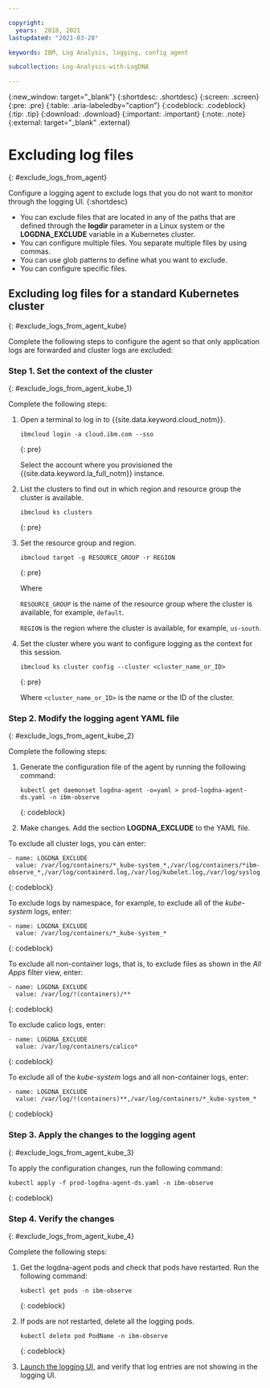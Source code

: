 ```yaml
---

copyright:
  years:  2018, 2021
lastupdated: "2021-03-28"

keywords: IBM, Log Analysis, logging, config agent

subcollection: Log-Analysis-with-LogDNA

---
```


{:new_window: target="_blank"}
{:shortdesc: .shortdesc}
{:screen: .screen}
{:pre: .pre}
{:table: .aria-labeledby="caption"}
{:codeblock: .codeblock}
{:tip: .tip}
{:download: .download}
{:important: .important}
{:note: .note}
{:external: target="_blank" .external}

# Excluding log files
{: #exclude_logs_from_agent}

Configure a logging agent to exclude logs that you do not want to monitor through the logging UI. 
{:shortdesc}

* You can exclude files that are located in any of the paths that are defined through the **logdir** parameter in a Linux system or the **LOGDNA_EXCLUDE** variable in a Kubernetes cluster. 
* You can configure multiple files. You separate multiple files by using commas. 
* You can use glob patterns to define what you want to exclude. 
* You can configure specific files.



## Excluding log files for a standard Kubernetes cluster
{: #exclude_logs_from_agent_kube}


Complete the following steps to configure the agent so that only application logs are forwarded and cluster logs are excluded:

### Step 1. Set the context of the cluster
{: #exclude_logs_from_agent_kube_1}

Complete the following steps:

1. Open a terminal to log in to {{site.data.keyword.cloud_notm}}.

    ```
    ibmcloud login -a cloud.ibm.com --sso
    ```
    {: pre}

    Select the account where you provisioned the {{site.data.keyword.la_full_notm}} instance.

2. List the clusters to find out in which region and resource group the cluster is available.

    ```
    ibmcloud ks clusters
    ```
    {: pre}

3. Set the resource group and region.

    ```
    ibmcloud target -g RESOURCE_GROUP -r REGION
    ```
    {: pre}

    Where 
    
    `RESOURCE_GROUP` is the name of the resource group where the cluster is available, for example, `default`.
    
    `REGION` is the region where the cluster is available, for example, `us-south`.

4. Set the cluster where you want to configure logging as the context for this session.

    ```
    ibmcloud ks cluster config --cluster <cluster_name_or_ID>
    ```
    {: pre}

    Where `<cluster_name_or_ID>` is the name or the ID of the cluster.


### Step 2. Modify the logging agent YAML file
{: #exclude_logs_from_agent_kube_2}

Complete the following steps:

1. Generate the configuration file of the agent by running the following command:

    ```
    kubectl get daemonset logdna-agent -o=yaml > prod-logdna-agent-ds.yaml -n ibm-observe
    ```
    {: codeblock}

2. Make changes. Add the section **LOGDNA_EXCLUDE** to the YAML file. 


To exclude all cluster logs, you can enter:

```
- name: LOGDNA_EXCLUDE
  value: /var/log/containers/*_kube-system_*,/var/log/containers/*ibm-observe_*,/var/log/containerd.log,/var/log/kubelet.log,/var/log/syslog,/var/log/ntpstats/*,/var/log/alb/*
```
{: codeblock}

To exclude logs by namespace, for example, to exclude all of the *kube-system* logs, enter:

```
- name: LOGDNA_EXCLUDE
  value: /var/log/containers/*_kube-system_*
```
{: codeblock}

To exclude all non-container logs, that is, to exclude files as shown in the *All Apps* filter view, enter:

```
- name: LOGDNA_EXCLUDE
  value: /var/log/!(containers)/**
```
{: codeblock}

To exclude calico logs, enter:

```
- name: LOGDNA_EXCLUDE
  value: /var/log/containers/calico*
```
{: codeblock}

To exclude all of the _kube-system_ logs and all non-container logs, enter:

```
- name: LOGDNA_EXCLUDE
  value: /var/log/!(containers)**,/var/log/containers/*_kube-system_*
```
{: codeblock}


### Step 3. Apply the changes to the logging agent
{: #exclude_logs_from_agent_kube_3}

To apply the configuration changes, run the following command:

```
kubectl apply -f prod-logdna-agent-ds.yaml -n ibm-observe
```
{: codeblock}

### Step 4. Verify the changes
{: #exclude_logs_from_agent_kube_4}

Complete the following steps:

1. Get the logdna-agent pods and check that pods have restarted. Run the following command:

    ```
    kubectl get pods -n ibm-observe
    ```
    {: codeblock}

2. If pods are not restarted, delete all the logging pods.

    ```
    kubectl delete pod PodName -n ibm-observe
    ```
    {: codeblock}

3. [Launch the logging UI](/docs/Log-Analysis-with-LogDNA?topic=Log-Analysis-with-LogDNA-launch), and verify that log entries are not showing in the logging UI.


